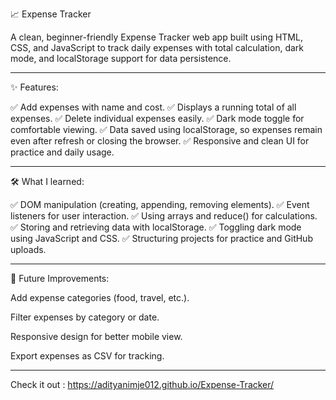 📈 Expense Tracker

A clean, beginner-friendly Expense Tracker web app built using HTML, CSS, and JavaScript to track daily expenses with total calculation, dark mode, and localStorage support for data persistence.


---

✨ Features:

✅ Add expenses with name and cost.
✅ Displays a running total of all expenses.
✅ Delete individual expenses easily.
✅ Dark mode toggle for comfortable viewing.
✅ Data saved using localStorage, so expenses remain even after refresh or closing the browser.
✅ Responsive and clean UI for practice and daily usage.


---

🛠️ What I learned:

✅ DOM manipulation (creating, appending, removing elements).
✅ Event listeners for user interaction.
✅ Using arrays and reduce() for calculations.
✅ Storing and retrieving data with localStorage.
✅ Toggling dark mode using JavaScript and CSS.
✅ Structuring projects for practice and GitHub uploads.


---

🚀 Future Improvements:

Add expense categories (food, travel, etc.).

Filter expenses by category or date.

Responsive design for better mobile view.

Export expenses as CSV for tracking.



---


Check it out :
https://adityanimje012.github.io/Expense-Tracker/
